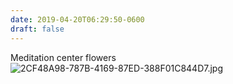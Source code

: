 ```yaml
---
date: 2019-04-20T06:29:50-0600
draft: false
---
```




Meditation center flowers ![2CF48A98-787B-4169-87ED-388F01C844D7.jpg](http://ianwhitney.micro.blog/uploads/2019/22695b3377.jpg)



